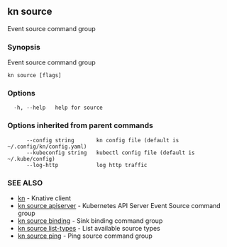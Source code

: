 ## kn source

Event source command group

### Synopsis

Event source command group

```
kn source [flags]
```

### Options

```
  -h, --help   help for source
```

### Options inherited from parent commands

```
      --config string       kn config file (default is ~/.config/kn/config.yaml)
      --kubeconfig string   kubectl config file (default is ~/.kube/config)
      --log-http            log http traffic
```

### SEE ALSO

- [kn](kn.md) - Knative client
- [kn source apiserver](kn_source_apiserver.md) - Kubernetes API Server Event
  Source command group
- [kn source binding](kn_source_binding.md) - Sink binding command group
- [kn source list-types](kn_source_list-types.md) - List available source types
- [kn source ping](kn_source_ping.md) - Ping source command group
